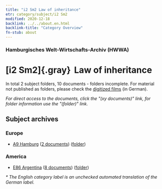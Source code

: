 ```yaml
---
title: "i2 Sm2 Law of inheritance"
etr: category/subject/i2 Sm2
modified: 2020-12-18
backlink: ../../about.en.html
backlink-title: "Category Overview"
fn-stub: about
---
```


### Hamburgisches Welt-Wirtschafts-Archiv (HWWA)
# [i2 Sm2]{.gray}&#8201; Law of inheritance&#160; 





In total 2 subject folders, 10 documents - folders incomplete.
For material not published as folders, please check the [digitized films](/film/h1_sh) (in German).

_For direct access to the documents, click the "(xy documents)" link, for folder information use the "(folder)" link._

## Subject archives



### Europe

- [A9 Hamburg](../../../geo/about.en.html#A9) (<a href="https://dfg-viewer.de/show/?tx_dlf[id]=https://pm20.zbw.eu/mets/sh/1409xx/140905/1447xx/144702/public.mets.en.xml" target="_blank">2 documents</a>) ([folder](http://purl.org/pressemappe20/folder/sh/140905,144702))

### America

- [E86 Argentina](../../../geo/about.en.html#E86) (<a href="https://dfg-viewer.de/show/?tx_dlf[id]=https://pm20.zbw.eu/mets/sh/1416xx/141692/1447xx/144702/public.mets.en.xml" target="_blank">8 documents</a>) ([folder](http://purl.org/pressemappe20/folder/sh/141692,144702))


_* The English category label is an unchecked automated translation of the German label._

